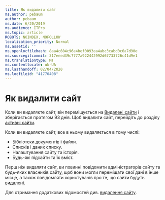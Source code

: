 ```yaml
---
title: Як видалити сайт
ms.author: pebaum
author: pebaum
ms.date: 6/20/2019
ms.audience: ITPro
ms.topic: article
ROBOTS: NOINDEX, NOFOLLOW
localization_priority: Normal
ms.assetid: ''
ms.openlocfilehash: 8aa4c604c96e4bef0093ea4abc3cabd0c6a7d90e
ms.sourcegitcommit: 317eeed39c7777a922442992d67733726c41d9e1
ms.translationtype: MT
ms.contentlocale: uk-UA
ms.lasthandoff: 02/04/2020
ms.locfileid: "41770408"
---
```

# <a name="delete-a-site"></a>Як видалити сайт

Коли ви видаляєте сайт, він переміщується на [Видалені сайти](https://admin.microsoft.com/sharepoint) і зберігається протягом 93 днів. Щоб видалити сайт, перейдіть до розділу [активні сайти](https://admin.microsoft.com/sharepoint?page=sitemanagement&modern=true). 

Коли ви видаляєте сайт, все в ньому видаляється в тому числі:

- Бібліотеки документів і файли.
- Списків і даних списку.
- Налаштування сайту та історія.
- Будь-які підсайти та їх вміст.

Перш ніж видаляти сайт, ви повинні повідомити адміністраторів сайту та будь-яких власників сайту, щоб вони могли переміщати свої дані в інше місце, а також повідомляти користувачів про те, що сайти будуть видалені.

Для отримання додаткових відомостей див. [видалення сайту](https://docs.microsoft.com/sharepoint/delete-site-collection).
